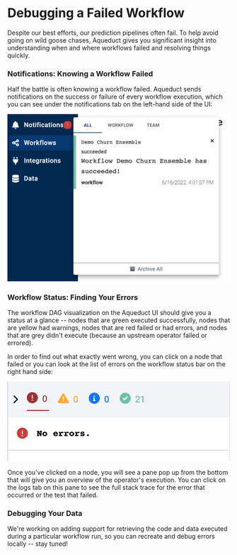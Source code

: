 # Debugging a Failed Workflow

Despite our best efforts, our prediction pipelines often fail. To help avoid going on wild goose chases, Aqueduct gives you significant insight into understanding when and where workflows failed and resolving things quickly.&#x20;

### Notifications: Knowing a Workflow Failed

Half the battle is often knowing a workflow failed. Aqueduct sends notifications on the success or failure of every workflow execution, which you can see under the notifications tab on the left-hand side of the UI:

&#x20;

![Aqueduct's Notifications pane](<../.gitbook/assets/image (6).png>)

### Workflow Status: Finding Your Errors

The workflow DAG visualization on the Aqueduct UI should give you a status at a glance -- nodes that are green executed successfully, nodes that are yellow had warnings, nodes that are red failed or had errors, and nodes that are grey didn't execute (because an upstream operator failed or errored).&#x20;

In order to find out what exactly went wrong, you can click on a node that failed or you can look at the list of errors on the workflow status bar on the right hand side:

![The Workflow Status Bar shows you errors, warnings, log messages, and successful operators at a glance.](<../.gitbook/assets/image (5).png>)

Once you've clicked on a node, you will see a pane pop up from the bottom that will give you an overview of the operator's execution. You can click on the logs tab on this pane to see the full stack trace for the error that occurred or the test that failed.

### Debugging Your Data

We're working on adding support for retrieving the code and data executed during a particular workflow run, so you can recreate and debug errors locally -- stay tuned!
